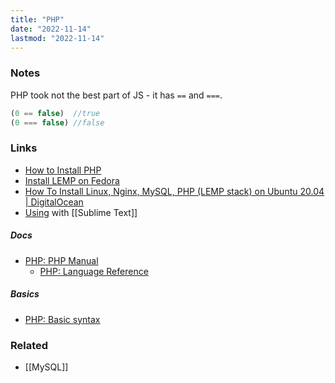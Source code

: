 ```yaml
---
title: "PHP"
date: "2022-11-14"
lastmod: "2022-11-14"
---
```


### Notes
PHP took not the best part of JS - it has `==` and `===`.
```php
(0 == false)  //true
(0 === false) //false
```

### Links
- [How to Install PHP](https://linuxize.com/post/how-to-install-php-on-ubuntu-20-04/)
- [Install LEMP on Fedora](https://www.servertribe.com/attune-hub/install-lemp-linux-nginx-mysql-and-php-stack-on-fedora/)
- [How To Install Linux, Nginx, MySQL, PHP (LEMP stack) on Ubuntu 20.04 | DigitalOcean](https://www.digitalocean.com/community/tutorials/how-to-install-linux-nginx-mysql-php-lemp-stack-on-ubuntu-20-04)
- [Using](https://vazaha.blog/en/12/using-sublime-text-as-a-full-featured-php-ide) with [[Sublime Text]]

##### Docs
- [PHP: PHP Manual](https://www.php.net/manual/en/index.php)
	- [PHP: Language Reference](https://www.php.net/manual/en/langref.php)

##### Basics
- [PHP: Basic syntax](https://www.php.net/manual/en/language.basic-syntax.php)

### Related
- [[MySQL]]
